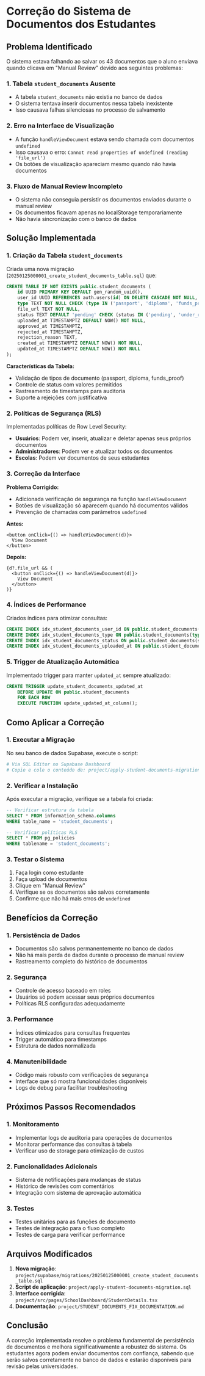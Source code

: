 # Correção do Sistema de Documentos dos Estudantes

## Problema Identificado

O sistema estava falhando ao salvar os 43 documentos que o aluno enviava quando clicava em "Manual Review" devido aos seguintes problemas:

### 1. Tabela `student_documents` Ausente
- A tabela `student_documents` não existia no banco de dados
- O sistema tentava inserir documentos nessa tabela inexistente
- Isso causava falhas silenciosas no processo de salvamento

### 2. Erro na Interface de Visualização
- A função `handleViewDocument` estava sendo chamada com documentos `undefined`
- Isso causava o erro: `Cannot read properties of undefined (reading 'file_url')`
- Os botões de visualização apareciam mesmo quando não havia documentos

### 3. Fluxo de Manual Review Incompleto
- O sistema não conseguia persistir os documentos enviados durante o manual review
- Os documentos ficavam apenas no localStorage temporariamente
- Não havia sincronização com o banco de dados

## Solução Implementada

### 1. Criação da Tabela `student_documents`

Criada uma nova migração (`20250125000001_create_student_documents_table.sql`) que:

```sql
CREATE TABLE IF NOT EXISTS public.student_documents (
    id UUID PRIMARY KEY DEFAULT gen_random_uuid(),
    user_id UUID REFERENCES auth.users(id) ON DELETE CASCADE NOT NULL,
    type TEXT NOT NULL CHECK (type IN ('passport', 'diploma', 'funds_proof')),
    file_url TEXT NOT NULL,
    status TEXT DEFAULT 'pending' CHECK (status IN ('pending', 'under_review', 'approved', 'rejected', 'changes_requested')),
    uploaded_at TIMESTAMPTZ DEFAULT NOW() NOT NULL,
    approved_at TIMESTAMPTZ,
    rejected_at TIMESTAMPTZ,
    rejection_reason TEXT,
    created_at TIMESTAMPTZ DEFAULT NOW() NOT NULL,
    updated_at TIMESTAMPTZ DEFAULT NOW() NOT NULL
);
```

**Características da Tabela:**
- Validação de tipos de documento (passport, diploma, funds_proof)
- Controle de status com valores permitidos
- Rastreamento de timestamps para auditoria
- Suporte a rejeições com justificativa

### 2. Políticas de Segurança (RLS)

Implementadas políticas de Row Level Security:

- **Usuários**: Podem ver, inserir, atualizar e deletar apenas seus próprios documentos
- **Administradores**: Podem ver e atualizar todos os documentos
- **Escolas**: Podem ver documentos de seus estudantes

### 3. Correção da Interface

**Problema Corrigido:**
- Adicionada verificação de segurança na função `handleViewDocument`
- Botões de visualização só aparecem quando há documentos válidos
- Prevenção de chamadas com parâmetros `undefined`

**Antes:**
```tsx
<button onClick={() => handleViewDocument(d)}>
  View Document
</button>
```

**Depois:**
```tsx
{d?.file_url && (
  <button onClick={() => handleViewDocument(d)}>
    View Document
  </button>
)}
```

### 4. Índices de Performance

Criados índices para otimizar consultas:

```sql
CREATE INDEX idx_student_documents_user_id ON public.student_documents(user_id);
CREATE INDEX idx_student_documents_type ON public.student_documents(type);
CREATE INDEX idx_student_documents_status ON public.student_documents(status);
CREATE INDEX idx_student_documents_uploaded_at ON public.student_documents(uploaded_at);
```

### 5. Trigger de Atualização Automática

Implementado trigger para manter `updated_at` sempre atualizado:

```sql
CREATE TRIGGER update_student_documents_updated_at 
    BEFORE UPDATE ON public.student_documents 
    FOR EACH ROW 
    EXECUTE FUNCTION update_updated_at_column();
```

## Como Aplicar a Correção

### 1. Executar a Migração

No seu banco de dados Supabase, execute o script:

```bash
# Via SQL Editor no Supabase Dashboard
# Copie e cole o conteúdo de: project/apply-student-documents-migration.sql
```

### 2. Verificar a Instalação

Após executar a migração, verifique se a tabela foi criada:

```sql
-- Verificar estrutura da tabela
SELECT * FROM information_schema.columns 
WHERE table_name = 'student_documents';

-- Verificar políticas RLS
SELECT * FROM pg_policies 
WHERE tablename = 'student_documents';
```

### 3. Testar o Sistema

1. Faça login como estudante
2. Faça upload de documentos
3. Clique em "Manual Review"
4. Verifique se os documentos são salvos corretamente
5. Confirme que não há mais erros de `undefined`

## Benefícios da Correção

### 1. Persistência de Dados
- Documentos são salvos permanentemente no banco de dados
- Não há mais perda de dados durante o processo de manual review
- Rastreamento completo do histórico de documentos

### 2. Segurança
- Controle de acesso baseado em roles
- Usuários só podem acessar seus próprios documentos
- Políticas RLS configuradas adequadamente

### 3. Performance
- Índices otimizados para consultas frequentes
- Trigger automático para timestamps
- Estrutura de dados normalizada

### 4. Manutenibilidade
- Código mais robusto com verificações de segurança
- Interface que só mostra funcionalidades disponíveis
- Logs de debug para facilitar troubleshooting

## Próximos Passos Recomendados

### 1. Monitoramento
- Implementar logs de auditoria para operações de documentos
- Monitorar performance das consultas à tabela
- Verificar uso de storage para otimização de custos

### 2. Funcionalidades Adicionais
- Sistema de notificações para mudanças de status
- Histórico de revisões com comentários
- Integração com sistema de aprovação automática

### 3. Testes
- Testes unitários para as funções de documento
- Testes de integração para o fluxo completo
- Testes de carga para verificar performance

## Arquivos Modificados

1. **Nova migração**: `project/supabase/migrations/20250125000001_create_student_documents_table.sql`
2. **Script de aplicação**: `project/apply-student-documents-migration.sql`
3. **Interface corrigida**: `project/src/pages/SchoolDashboard/StudentDetails.tsx`
4. **Documentação**: `project/STUDENT_DOCUMENTS_FIX_DOCUMENTATION.md`

## Conclusão

A correção implementada resolve o problema fundamental de persistência de documentos e melhora significativamente a robustez do sistema. Os estudantes agora podem enviar documentos com confiança, sabendo que serão salvos corretamente no banco de dados e estarão disponíveis para revisão pelas universidades.
